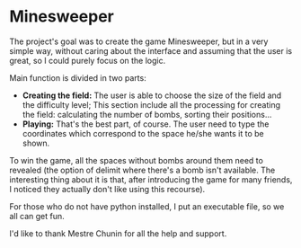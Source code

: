 # Minesweeper

The project's goal was to create the game Minesweeper, but in a very simple way, without caring about the interface and assuming that the user is great, so I could purely focus on the logic.

Main function is divided in two parts:
  - **Creating the field:**
      The user is able to choose the size of the field and the difficulty level;
      This section include all the processing for creating the field: calculating the number of bombs, sorting their positions...
  - **Playing:**
      That's the best part, of course. The user need to type the coordinates which correspond to the space he/she wants it to be shown.

To win the game, all the spaces without bombs around them need to revealed (the option of delimit where there's a bomb isn't available. The interesting thing about it is that, after introducing the game for many friends, I noticed they actually don't like using this recourse).

For those who do not have python installed, I put an executable file, so we all can get fun.

I'd like to thank Mestre Chunin for all the help and support.
